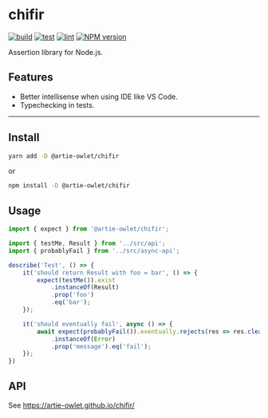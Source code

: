 # chifir

[![build](https://github.com/artie-owlet/chifir/actions/workflows/build.yaml/badge.svg)](https://github.com/artie-owlet/chifir/actions/workflows/build.yaml)
[![test](https://github.com/artie-owlet/chifir/actions/workflows/test.yaml/badge.svg)](https://github.com/artie-owlet/chifir/actions/workflows/test.yaml)
[![lint](https://github.com/artie-owlet/chifir/actions/workflows/lint.yaml/badge.svg)](https://github.com/artie-owlet/chifir/actions/workflows/lint.yaml)
[![NPM version](https://img.shields.io/npm/v/@artie-owlet/chifir?color=33cd56&logo=npm)](https://www.npmjs.com/package/@artie-owlet/chifir)

Assertion library for Node.js.

## Features

* Better intellisense when using IDE like VS Code.
* Typechecking in tests.

---

## Install

```bash
yarn add -D @artie-owlet/chifir
```

or

```bash
npm install -D @artie-owlet/chifir
```

## Usage

```ts
import { expect } from '@artie-owlet/chifir';

import { testMe, Result } from '../src/api';
import { probablyFail } from '../src/async-api';

describe('Test', () => {
    it('should return Result with foo = bar', () => {
        expect(testMe()).exist
            .instanceOf(Result)
            .prop('foo')
            .eq('bar');
    });

    it('should eventually fail', async () => {
        await expect(probablyFail()).eventually.rejects(res => res.clear())
            .instanceOf(Error)
            .prop('message').eq('fail');
    });
})
```

## API

See https://artie-owlet.github.io/chifir/
